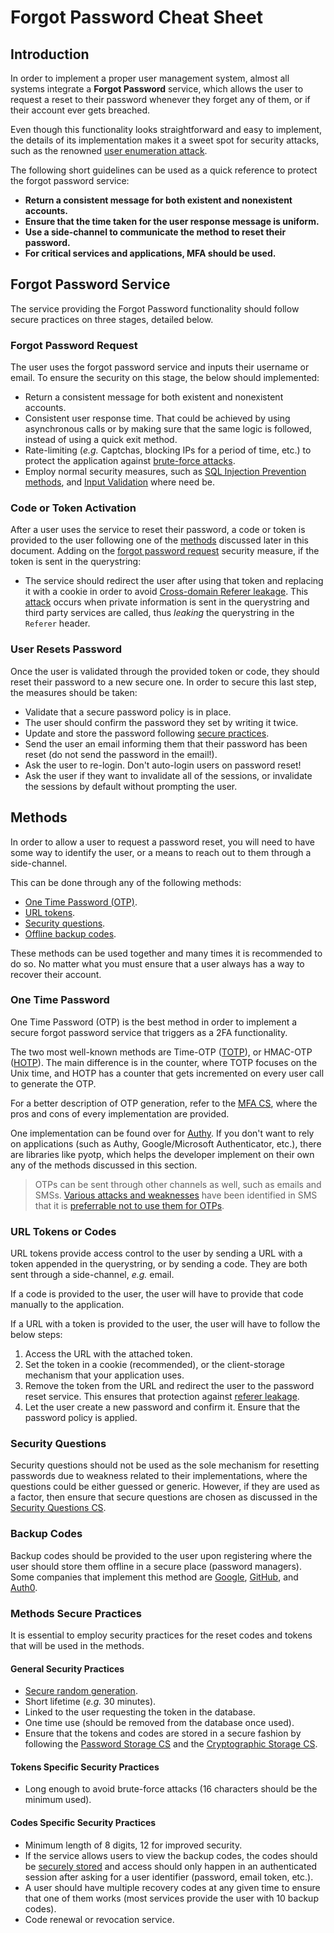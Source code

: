 # Forgot Password Cheat Sheet

## Introduction

In order to implement a proper user management system, almost all systems integrate a **Forgot Password** service, which allows the user to request a reset to their password whenever they forget any of them, or if their account ever gets breached.

Even though this functionality looks straightforward and easy to implement, the details of its implementation makes it a sweet spot for security attacks, such as the renowned [user enumeration attack](https://owasp.org/www-project-web-security-testing-guide/stable/4-Web_Application_Security_Testing/03-Identity_Management_Testing/04-Testing_for_Account_Enumeration_and_Guessable_User_Account.html).

The following short guidelines can be used as a quick reference to protect the forgot password service:

- **Return a consistent message for both existent and nonexistent accounts.**
- **Ensure that the time taken for the user response message is uniform.**
- **Use a side-channel to communicate the method to reset their password.**
- **For critical services and applications, MFA should be used.**

## Forgot Password Service

The service providing the Forgot Password functionality should follow secure practices on three stages, detailed below.

### Forgot Password Request

The user uses the forgot password service and inputs their username or email. To ensure the security on this stage, the below should implemented:

- Return a consistent message for both existent and nonexistent accounts.
- Consistent user response time. That could be achieved by using asynchronous calls or by making sure that the same logic is followed, instead of using a quick exit method.
- Rate-limiting (*e.g.* Captchas, blocking IPs for a period of time, etc.) to protect the application against [brute-force attacks](https://en.wikipedia.org/wiki/Brute-force_attack).
- Employ normal security measures, such as [SQL Injection Prevention methods](SQL_Injection_Prevention_Cheat_Sheet.md), and [Input Validation](Input_Validation_Cheat_Sheet.md) where need be.

### Code or Token Activation

After a user uses the service to reset their password, a code or token is provided to the user following one of the [methods](#methods) discussed later in this document. Adding on the [forgot password request](#forgot-password-request) security measure, if the token is sent in the querystring:

- The service should redirect the user after using that token and replacing it with a cookie in order to avoid [Cross-domain Referer leakage](https://portswigger.net/kb/issues/00500400_cross-domain-referer-leakage). This [attack](https://hackerone.com/reports/209352) occurs when private information is sent in the querystring and third party services are called, thus *leaking* the querystring in the `Referer` header.

### User Resets Password

Once the user is validated through the provided token or code, they should reset their password to a new secure one. In order to secure this last step, the measures should be taken:

- Validate that a secure password policy is in place.
- The user should confirm the password they set by writing it twice.
- Update and store the password following [secure practices](Password_Storage_Cheat_Sheet.md).
- Send the user an email informing them that their password has been reset (do not send the password in the email!).
- Ask the user to re-login. Don't auto-login users on password reset!
- Ask the user if they want to invalidate all of the sessions, or invalidate the sessions by default without prompting the user.

## Methods

In order to allow a user to request a password reset, you will need to have some way to identify the user, or a means to reach out to them through a side-channel.

This can be done through any of the following methods:

- [One Time Password (OTP)](#one-time-password).
- [URL tokens](#url-tokens-or-codes).
- [Security questions](#security-questions).
- [Offline backup codes](#backup-codes).

These methods can be used together and many times it is recommended to do so. No matter what you must ensure that a user always has a way to recover their account.

### One Time Password

One Time Password (OTP) is the best method in order to implement a secure forgot password service that triggers as a 2FA functionality.

The two most well-known methods are Time-OTP ([TOTP](https://tools.ietf.org/html/rfc6238)), or HMAC-OTP ([HOTP](https://tools.ietf.org/html/rfc4226)). The main difference is in the counter, where TOTP focuses on the Unix time, and HOTP has a counter that gets incremented on every user call to generate the OTP.

For a better description of OTP generation, refer to the [MFA CS](Multifactor_Authentication_Cheat_Sheet.md#something-you-have), where the pros and cons of every implementation are provided.

One implementation can be found over for [Authy](https://www.twilio.com/docs/authy/tutorials/two-factor-authentication-python-flask). If you don't want to rely on applications (such as Authy, Google/Microsoft Authenticator, etc.), there are libraries like pyotp, which helps the developer implement on their own any of the methods discussed in this section.

> OTPs can be sent through other channels as well, such as emails and SMSs. [Various attacks and weaknesses](https://en.wikipedia.org/wiki/SIM_swap_scam) have been identified in SMS that it is [preferrable not to use them for OTPs](https://auth0.com/blog/why-sms-multi-factor-still-matters/).

### URL Tokens or Codes

URL tokens provide access control to the user by sending a URL with a token appended in the querystring, or by sending a code. They are both sent through a side-channel, *e.g.* email.

If a code is provided to the user, the user will have to provide that code manually to the application.

If a URL with a token is provided to the user, the user will have to follow the below steps:

1. Access the URL with the attached token.
2. Set the token in a cookie (recommended), or the client-storage mechanism that your application uses.
3. Remove the token from the URL and redirect the user to the password reset service. This ensures that protection against [referer leakage](https://portswigger.net/kb/issues/00500400_cross-domain-referer-leakage).
4. Let the user create a new password and confirm it. Ensure that the password policy is applied.

### Security Questions

Security questions should not be used as the sole mechanism for resetting passwords due to weakness related to their implementations, where the questions could be either guessed or generic. However, if they are used as a factor, then ensure that secure questions are chosen as discussed in the [Security Questions CS](Choosing_and_Using_Security_Questions_Cheat_Sheet.md).

### Backup Codes

Backup codes should be provided to the user upon registering where the user should store them offline in a secure place (password managers). Some companies that implement this method are [Google](https://support.google.com/accounts/answer/1187538), [GitHub](https://help.github.com/en/github/authenticating-to-github/recovering-your-account-if-you-lose-your-2fa-credentials), and [Auth0](https://auth0.com/docs/mfa/guides/reset-user-mfa#recovery-codes).

### Methods Secure Practices

It is essential to employ security practices for the reset codes and tokens that will be used in the methods.

#### General Security Practices

- [Secure random generation](Cryptographic_Storage_Cheat_Sheet.md#secure-random-number-generation).
- Short lifetime (*e.g.* 30 minutes).
- Linked to the user requesting the token in the database.
- One time use (should be removed from the database once used).
- Ensure that the tokens and codes are stored in a secure fashion by following the [Password Storage CS](Password_Storage_Cheat_Sheet.md) and the [Cryptographic Storage CS](Cryptographic_Storage_Cheat_Sheet.md).

#### Tokens Specific Security Practices

- Long enough to avoid brute-force attacks (16 characters should be the minimum used).

#### Codes Specific Security Practices

- Minimum length of 8 digits, 12 for improved security.
- If the service allows users to view the backup codes, the codes should be [securely stored](Cryptographic_Storage_Cheat_Sheet.md) and access should only happen in an authenticated session after asking for a user identifier (password, email token, etc.).
- A user should have multiple recovery codes at any given time to ensure that one of them works (most services provide the user with 10 backup codes).
- Code renewal or revocation service.
